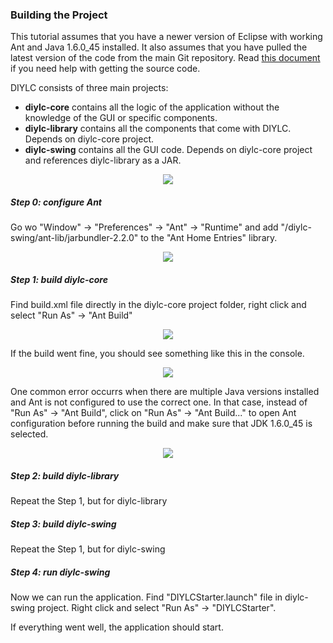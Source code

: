 ### Building the Project ###

This tutorial assumes that you have a newer version of Eclipse with working Ant and Java 1.6.0_45 installed. It also assumes that you have pulled the latest version of the code from the main Git repository. Read <a href="https://github.com/bancika/diy-layout-creator/blob/wiki/DownloadingSource.md">this document</a> if you need help with getting the source code.

DIYLC consists of three main projects:

- **diylc-core** contains all the logic of the application without the knowledge of the GUI or specific components.
- **diylc-library** contains all the components that come with DIYLC. Depends on diylc-core project.
- **diylc-swing** contains all the GUI code. Depends on diylc-core project and references diylc-library as a JAR.

<p align='center'><img src='https://raw.githubusercontent.com/bancika/diy-layout-creator/wiki/images/eclipse_import_9.png' /></p>

##### Step 0: configure Ant #####

Go wo "Window" -> "Preferences" -> "Ant" -> "Runtime" and add "/diylc-swing/ant-lib/jarbundler-2.2.0" to the "Ant Home Entries" library.

<p align='center'><img src='https://raw.githubusercontent.com/bancika/diy-layout-creator/wiki/images/ant_bundler.png' /></p>

##### Step 1: build diylc-core #####

Find build.xml file directly in the diylc-core project folder, right click and select "Run As" -> "Ant Build"

<p align='center'><img src='https://raw.githubusercontent.com/bancika/diy-layout-creator/wiki/images/build_ant.png' /></p>

If the build went fine, you should see something like this in the console.

<p align='center'><img src='https://raw.githubusercontent.com/bancika/diy-layout-creator/wiki/images/build_success.png' /></p>

One common error occurrs when there are multiple Java versions installed and Ant is not configured to use the correct one. In that case, instead of "Run As" -> "Ant Build", click on "Run As" -> "Ant Build..." to open Ant configuration before running the build and make sure that JDK 1.6.0_45 is selected.

<p align='center'><img src='https://raw.githubusercontent.com/bancika/diy-layout-creator/wiki/images/ant_jre.png' /></p>

##### Step 2: build diylc-library #####

Repeat the Step 1, but for diylc-library

##### Step 3: build diylc-swing #####

Repeat the Step 1, but for diylc-swing

##### Step 4: run diylc-swing #####

Now we can run the application. Find "DIYLCStarter.launch" file in diylc-swing project. Right click and select "Run As" -> "DIYLCStarter".

If everything went well, the application should start.
